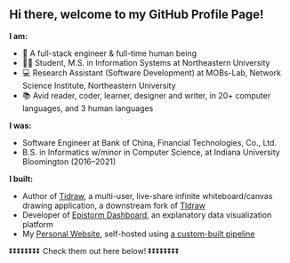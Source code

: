 ## Hi there, welcome to my GitHub Profile Page!

__I am:__
- 👋 A full-stack engineer & full-time human being
- 👨‍🎓 Student, M.S. in Information Systems at Northeastern University
- 💻 Research Assistant (Software Development) at MOBs-Lab, Network Science Institute, Northeastern University
- 📚 Avid reader, coder, learner, designer and writer, in 20+ computer languages, and 3 human languages


**I was:**
- Software Engineer at Bank of China, Financial Technologies, Co., Ltd.
- B.S. in Informatics w/minor in Computer Science, at Indiana University Bloomington (2016–2021)

__I built:__
- Author of [Tidraw](https://tidraw.com), a multi-user, live-share infinite whiteboard/canvas drawing application, a downstream fork of [Tldraw](https://github.com/tldraw/tldraw)
- Developer of [Epistorm Dashboard](https://fluforecast.epistorm.org), an explanatory data visualization platform
- My [Personal Website](https://www.porterwang.com), self-hosted using [a custom-built pipeline](TK)

⏬⏬⏬⏬⏬⏬⏬⏬ Check them out here below! ⏬⏬⏬⏬⏬⏬⏬⏬
